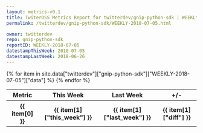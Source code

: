 ```yaml
---
layout: metrics-v0.1
title: TwiterOSS Metrics Report for twitterdev/gnip-python-sdk | WEEKLY-2018-07-05 | 2018-07-05
permalink: /twitterdev/gnip-python-sdk/WEEKLY-2018-07-05.html

owner: twitterdev
repo: gnip-python-sdk
reportID: WEEKLY-2018-07-05
datestampThisWeek: 2018-07-05
datestampLastWeek: 2018-06-26
---
```


<table style="width: 100%">
    <tr>
        <th>Metric</th>
        <th>This Week</th>
        <th>Last Week</th>
        <th>+/-</th>
    </tr>
    {% for item in site.data["twitterdev"]["gnip-python-sdk"]["WEEKLY-2018-07-05"]["data"] %}
    <tr>
        <th>{{ item[0] }}</th>
        <th>{{ item[1]["this_week"] }}</th>
        <th>{{ item[1]["last_week"] }}</th>
        <th>{{ item[1]["diff"] }}</th>
    </tr>
    {% endfor %}
</table>

